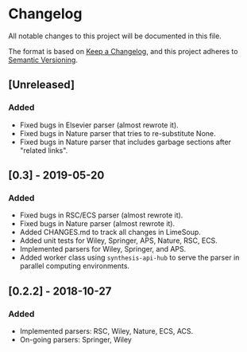 # Changelog
All notable changes to this project will be documented in this file.

The format is based on [Keep a Changelog](https://keepachangelog.com/en/1.0.0/),
and this project adheres to [Semantic Versioning](https://semver.org/spec/v2.0.0.html).

## [Unreleased]
### Added
- Fixed bugs in Elsevier parser (almost rewrote it).
- Fixed bugs in Nature parser that tries to re-substitute None.
- Fixed bugs in Nature parser that includes garbage sections after "related links".

## [0.3] - 2019-05-20
### Added
- Fixed bugs in RSC/ECS parser (almost rewrote it).
- Fixed bugs in Nature parser (almost rewrote it).
- Added CHANGES.md to track all changes in LimeSoup.
- Added unit tests for Wiley, Springer, APS, Nature, RSC, ECS.
- Implemented parsers for Wiley, Springer, and APS.
- Added worker class using `synthesis-api-hub` to serve the parser in parallel computing environments.

## [0.2.2] - 2018-10-27
### Added
- Implemented parsers: RSC, Wiley, Nature, ECS, ACS.
- On-going parsers: Springer, Wiley

